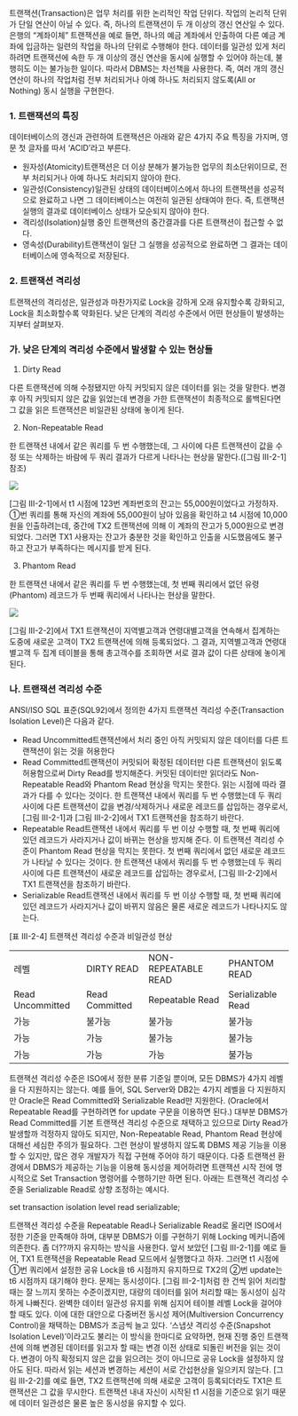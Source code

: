 트랜잭션(Transaction)은 업무 처리를 위한 논리적인 작업 단위다. 작업의 논리적 단위가 단일 연산이 아닐 수 있다. 즉, 하나의 트랜잭션이 두 개 이상의 갱신 연산일 수 있다. 은행의 “계좌이체” 트랜잭션을 예로 들면, 하나의 예금 계좌에서 인출하여 다른 예금 계좌에 입금하는 일련의 작업을 하나의 단위로 수행해야 한다. 데이터를 일관성 있게 처리하려면 트랜잭션에 속한 두 개 이상의 갱신 연산을 동시에 실행할 수 있어야 하는데, 불행히도 이는 불가능한 일이다. 따라서 DBMS는 차선책을 사용한다. 즉, 여러 개의 갱신 연산이 하나의 작업처럼 전부 처리되거나 아예 하나도 처리되지 않도록(All or Nothing) 동시 실행을 구현한다.

### **1. 트랜잭션의 특징**

데이터베이스의 갱신과 관련하여 트랜잭션은 아래와 같은 4가지 주요 특징을 가지며, 영문 첫 글자를 따서 ‘ACID’라고 부른다.

- 원자성(Atomicity)트랜잭션은 더 이상 분해가 불가능한 업무의 최소단위이므로, 전부 처리되거나 아예 하나도 처리되지 않아야 한다.
- 일관성(Consistency)일관된 상태의 데이터베이스에서 하나의 트랜잭션을 성공적으로 완료하고 나면 그 데이터베이스는 여전히 일관된 상태여야 한다. 즉, 트랜잭션 실행의 결과로 데이터베이스 상태가 모순되지 않아야 한다.
- 격리성(Isolation)실행 중인 트랜잭션의 중간결과를 다른 트랜잭션이 접근할 수 없다.
- 영속성(Durability)트랜잭션이 일단 그 실행을 성공적으로 완료하면 그 결과는 데이터베이스에 영속적으로 저장된다.

### **2. 트랜잭션 격리성**

트랜잭션의 격리성은, 일관성과 마찬가지로 Lock을 강하게 오래 유지할수록 강화되고, Lock을 최소화할수록 약화된다. 낮은 단계의 격리성 수준에서 어떤 현상들이 발생하는지부터 살펴보자.

### **가. 낮은 단계의 격리성 수준에서 발생할 수 있는 현상들**

1) Dirty Read

다른 트랜잭션에 의해 수정됐지만 아직 커밋되지 않은 데이터를 읽는 것을 말한다. 변경 후 아직 커밋되지 않은 값을 읽었는데 변경을 가한 트랜잭션이 최종적으로 롤백된다면 그 값을 읽은 트랜잭션은 비일관된 상태에 놓이게 된다.

2) Non-Repeatable Read

한 트랜잭션 내에서 같은 쿼리를 두 번 수행했는데, 그 사이에 다른 트랜잭션이 값을 수정 또는 삭제하는 바람에 두 쿼리 결과가 다르게 나타나는 현상을 말한다.([그림 Ⅲ-2-1] 참조)

[![](https://dataonair.or.kr/publishing/img/knowledge/SQL_277.jpg)](https://dataonair.or.kr/publishing/img/knowledge/SQL_277.jpg)

[그림 Ⅲ-2-1]에서 t1 시점에 123번 계좌번호의 잔고는 55,000원이었다고 가정하자. ①번 쿼리를 통해 자신의 계좌에 55,000원이 남아 있음을 확인하고 t4 시점에 10,000원을 인출하려는데, 중간에 TX2 트랜잭션에 의해 이 계좌의 잔고가 5,000원으로 변경되었다. 그러면 TX1 사용자는 잔고가 충분한 것을 확인하고 인출을 시도했음에도 불구하고 잔고가 부족하다는 메시지를 받게 된다.

3) Phantom Read

한 트랜잭션 내에서 같은 쿼리를 두 번 수행했는데, 첫 번째 쿼리에서 없던 유령(Phantom) 레코드가 두 번째 쿼리에서 나타나는 현상을 말한다.

[![](https://dataonair.or.kr/publishing/img/knowledge/SQL_278.jpg)](https://dataonair.or.kr/publishing/img/knowledge/SQL_278.jpg)

[그림 Ⅲ-2-2]에서 TX1 트랜잭션이 지역별고객과 연령대별고객을 연속해서 집계하는 도중에 새로운 고객이 TX2 트랜잭션에 의해 등록되었다. 그 결과, 지역별고객과 연령대별고객 두 집계 테이블을 통해 총고객수를 조회하면 서로 결과 값이 다른 상태에 놓이게 된다.

### **나. 트랜잭션 격리성 수준**

ANSI/ISO SQL 표준(SQL92)에서 정의한 4가지 트랜잭션 격리성 수준(Transaction Isolation Level)은 다음과 같다.

- Read Uncommitted트랜잭션에서 처리 중인 아직 커밋되지 않은 데이터를 다른 트랜잭션이 읽는 것을 허용한다
- Read Committed트랜잭션이 커밋되어 확정된 데이터만 다른 트랜잭션이 읽도록 허용함으로써 Dirty Read를 방지해준다. 커밋된 데이터만 읽더라도 Non-Repeatable Read와 Phantom Read 현상을 막지는 못한다. 읽는 시점에 따라 결과가 다를 수 있다는 것이다. 한 트랜잭션 내에서 쿼리를 두 번 수행했는데 두 쿼리 사이에 다른 트랜잭션이 값을 변경/삭제하거나 새로운 레코드를 삽입하는 경우로서, [그림 Ⅲ-2-1]과 [그림 Ⅲ-2-2]에서 TX1 트랜잭션을 참조하기 바란다.
- Repeatable Read트랜잭션 내에서 쿼리를 두 번 이상 수행할 때, 첫 번째 쿼리에 있던 레코드가 사라지거나 값이 바뀌는 현상을 방지해 준다. 이 트랜잭션 격리성 수준이 Phantom Read 현상을 막지는 못한다. 첫 번째 쿼리에서 없던 새로운 레코드가 나타날 수 있다는 것이다. 한 트랜잭션 내에서 쿼리를 두 번 수행했는데 두 쿼리 사이에 다른 트랜잭션이 새로운 레코드를 삽입하는 경우로서, [그림 Ⅲ-2-2]에서 TX1 트랜잭션을 참조하기 바란다.
- Serializable Read트랜잭션 내에서 쿼리를 두 번 이상 수행할 때, 첫 번째 쿼리에 있던 레코드가 사라지거나 값이 바뀌지 않음은 물론 새로운 레코드가 나타나지도 않는다.

[표 Ⅲ-2-4] 트랜잭션 격리성 수준과 비일관성 현상

|   |   |   |   |
|---|---|---|---|
|레벨|DIRTY READ|NON-REPEATABLE READ|PHANTOM READ|
|Read Uncommitted|Read Committed|Repeatable Read|Serializable Read|
|가능|불가능|불가능|불가능|
|가능|가능|불가능|불가능|
|가능|가능|가능|불가능|

트랜잭션 격리성 수준은 ISO에서 정한 분류 기준일 뿐이며, 모든 DBMS가 4가지 레벨을 다 지원하지는 않는다. 예를 들어, SQL Server와 DB2는 4가지 레벨을 다 지원하지만 Oracle은 Read Committed와 Serializable Read만 지원한다. (Oracle에서 Repeatable Read를 구현하려면 for update 구문을 이용하면 된다.) 대부분 DBMS가 Read Committed를 기본 트랜잭션 격리성 수준으로 채택하고 있으므로 Dirty Read가 발생할까 걱정하지 않아도 되지만, Non-Repeatable Read, Phantom Read 현상에 대해선 세심한 주의가 필요하다. 그런 현상이 발생하지 않도록 DBMS 제공 기능을 이용할 수 있지만, 많은 경우 개발자가 직접 구현해 주어야 하기 때문이다. 다중 트랜잭션 환경에서 DBMS가 제공하는 기능을 이용해 동시성을 제어하려면 트랜잭션 시작 전에 명시적으로 Set Transaction 명령어를 수행하기만 하면 된다. 아래는 트랜잭션 격리성 수준을 Serializable Read로 상향 조정하는 예시다.

set transaction isolation level read serializable;

트랜잭션 격리성 수준을 Repeatable Read나 Serializable Read로 올리면 ISO에서 정한 기준을 만족해야 하며, 대부분 DBMS가 이를 구현하기 위해 Locking 메커니즘에 의존한다. 좀 더??까지 유지하는 방식을 사용한다. 앞서 보았던 [그림 Ⅲ-2-1]를 예로 들어, TX1 트랜잭션을 Repeatable Read 모드에서 실행했다고 하자. 그러면 t1 시점에 ①번 쿼리에서 설정한 공유 Lock을 t6 시점까지 유지하므로 TX2의 ②번 update는 t6 시점까지 대기해야 한다. 문제는 동시성이다. [그림 Ⅲ-2-1]처럼 한 건씩 읽어 처리할 때는 잘 느끼지 못하는 수준이겠지만, 대량의 데이터를 읽어 처리할 때는 동시성이 심각하게 나빠진다. 완벽한 데이터 일관성 유지를 위해 심지어 테이블 레벨 Lock을 걸어야 할 때도 있다. 이에 대한 대안으로 다중버전 동시성 제어(Multiversion Concurrency Control)을 채택하는 DBMS가 조금씩 늘고 있다. ‘스냅샷 격리성 수준(Snapshot Isolation Level)’이라고도 불리는 이 방식을 한마디로 요약하면, 현재 진행 중인 트랜잭션에 의해 변경된 데이터를 읽고자 할 때는 변경 이전 상태로 되돌린 버전을 읽는 것이다. 변경이 아직 확정되지 않은 값을 읽으려는 것이 아니므로 공유 Lock을 설정하지 않아도 된다. 따라서 읽는 세션과 변경하는 세션이 서로 간섭현상을 일으키지 않는다. [그림 Ⅲ-2-2]를 예로 들면, TX2 트랜잭션에 의해 새로운 고객이 등록되더라도 TX1은 트랜잭션은 그 값을 무시한다. 트랜잭션 내내 자신이 시작된 t1 시점을 기준으로 읽기 때문에 데이터 일관성은 물론 높은 동시성을 유지할 수 있다.